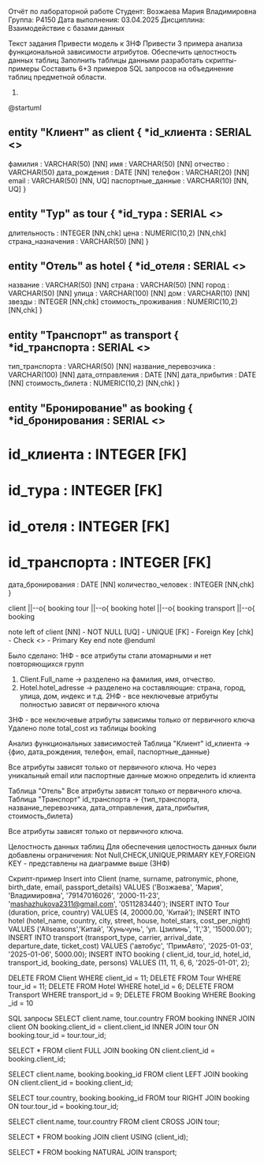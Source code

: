 Отчёт по лабораторной работе
Студент: Возжаева Мария Владимировна
Группа: Р4150
Дата выполнения: 03.04.2025
Дисциплина: Взаимодействие с базами данных

Текст задания
Привести модель к 3НФ
Привести 3 примера анализа функциональной зависимости атрибутов.
Обеспечить целостность данных таблиц 
Заполнить таблицы данными
разработать скрипты-примеры
Составить 6+3 примеров SQL запросов на объединение таблиц предметной области. 


1.
@startuml


entity "Клиент" as client {
  *id_клиента : SERIAL <<PK>>
  --
  фамилия : VARCHAR(50) [NN]
  имя : VARCHAR(50) [NN]
  отчество : VARCHAR(50)
  дата_рождения : DATE [NN]
  телефон : VARCHAR(20) [NN]
  email : VARCHAR(50) [NN, UQ]
  паспортные_данные : VARCHAR(10) [NN, UQ]
}


entity "Тур" as tour {
  *id_тура : SERIAL <<PK>>
  --
  длительность : INTEGER [NN,chk] 
  цена : NUMERIC(10,2) [NN,chk]
  страна_назначения : VARCHAR(50) [NN]
}


entity "Отель" as hotel {
  *id_отеля : SERIAL <<PK>>
  --
  название : VARCHAR(50) [NN]
  страна : VARCHAR(50) [NN]
  город : VARCHAR(50) [NN]
  улица : VARCHAR(100) [NN]
  дом : VARCHAR(10) [NN]
  звезды : INTEGER [NN,chk]
  стоимость_проживания : NUMERIC(10,2) [NN,chk]
}


entity "Транспорт" as transport {
  *id_транспорта : SERIAL <<PK>>
  --
  тип_транспорта : VARCHAR(50) [NN]
  название_перевозчика : VARCHAR(100) [NN]
  дата_отправления : DATE [NN]
  дата_прибытия : DATE [NN]
  стоимость_билета : NUMERIC(10,2) [NN,chk]
}


entity "Бронирование" as booking {
  *id_бронирования : SERIAL <<PK>>
  --
  # id_клиента : INTEGER [FK]
  # id_тура : INTEGER [FK]
  # id_отеля : INTEGER [FK]
  # id_транспорта : INTEGER [FK]
  дата_бронирования : DATE [NN]
  количество_человек : INTEGER [NN,chk]
}


client ||--o{ booking
tour ||--o{ booking
hotel ||--o{ booking
transport ||--o{ booking


note left of client
[NN] - NOT NULL
[UQ] - UNIQUE
[FK] - Foreign Key
[chk] - Check
<<PK>> - Primary Key
end note
@enduml




Было сделано:
1НФ - все атрибуты стали атомарными и нет повторяющихся групп
1. Client.Full_name → разделено на фамилия, имя, отчество.
2. Hotel.hotel_adresse → разделено на составляющие: страна, город, улица, дом, индекс и т.д.
2НФ - все неключевые атрибуты полностью зависят от первичного ключа


3НФ - все неключевые атрибуты зависимы только от первичного ключа
Удалено поле total_cost из таблицы booking


Анализ функциональных зависимостей
Таблица "Клиент"
id_клиента → {фио, дата_рождения, телефон, email, паспортные_данные}

 Все атрибуты зависят только от первичного ключа.
Но через уникальный email или паспортные данные можно определить id клиента


Таблица "Отель"
Все атрибуты зависят только от первичного ключа.
Таблица "Транспорт"
id_транспорта → {тип_транспорта, название_перевозчика, дата_отправления, дата_прибытия, стоимость_билета}

Все атрибуты зависят только от первичного ключа.


Целостность данных таблиц
Для обеспечения целостность данных были добавлены ограничения: Not Null,CHECK,UNIQUE,PRIMARY KEY,FOREIGN KEY - представлены на диаграмме выше (3НФ)


Cкрипт-пример
Insert into Client (name, surname, patronymic, phone, birth_date, email, passport_details)
VALUES ('Возжаева', 'Мария', 'Владимировна', '79147016026', '2000-11-23', 'mashazhukova2311@gmail.com', '0511283440');
INSERT INTO Tour (duration, price, country) 
VALUES (4, 20000.00, 'Китай');
INSERT INTO hotel (hotel_name, country, city, street, house, hotel_stars, cost_per_night) 
VALUES ('Allseasons','Китай', 'Хуньчунь', 'ул. Цзилинь', '1','3', '15000.00');
INSERT INTO transport (transport_type, carrier, arrival_date, departure_date, ticket_cost) 
VALUES ('автобус', 'ПримАвто', '2025-01-03', '2025-01-06', 5000.00);
INSERT INTO booking (
    client_id,
    tour_id,
    hotel_id,
    transport_id,
    booking_date,
    persons) 
VALUES (11, 11, 6, 6, '2025-01-01',  2);


DELETE FROM Client 
WHERE client_id = 11;
DELETE FROM Tour 
WHERE tour_id = 11;
DELETE FROM Hotel 
WHERE hotel_id = 6;
DELETE FROM Transport 
WHERE transport_id = 9;
DELETE FROM Booking 
WHERE Booking _id = 10 


SQL запросы
SELECT client.name, tour.country 
FROM booking
INNER JOIN client ON booking.client_id = client.client_id
INNER JOIN tour ON booking.tour_id = tour.tour_id;


SELECT * FROM client
FULL JOIN booking ON client.client_id = booking.client_id;


SELECT client.name, booking.booking_id 
FROM client
LEFT JOIN booking ON client.client_id = booking.client_id;


SELECT tour.country, booking.booking_id 
FROM tour
RIGHT JOIN booking ON tour.tour_id = booking.tour_id;


SELECT client.name, tour.country 
FROM client
CROSS JOIN tour;


SELECT * FROM booking
JOIN client USING (client_id);


SELECT * FROM booking
NATURAL JOIN transport;
